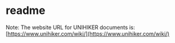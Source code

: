 
# readme

Note: The website URL for UNIHIKER documents is: [https://www.unihiker.com/wiki/](https://www.unihiker.com/wiki/)

